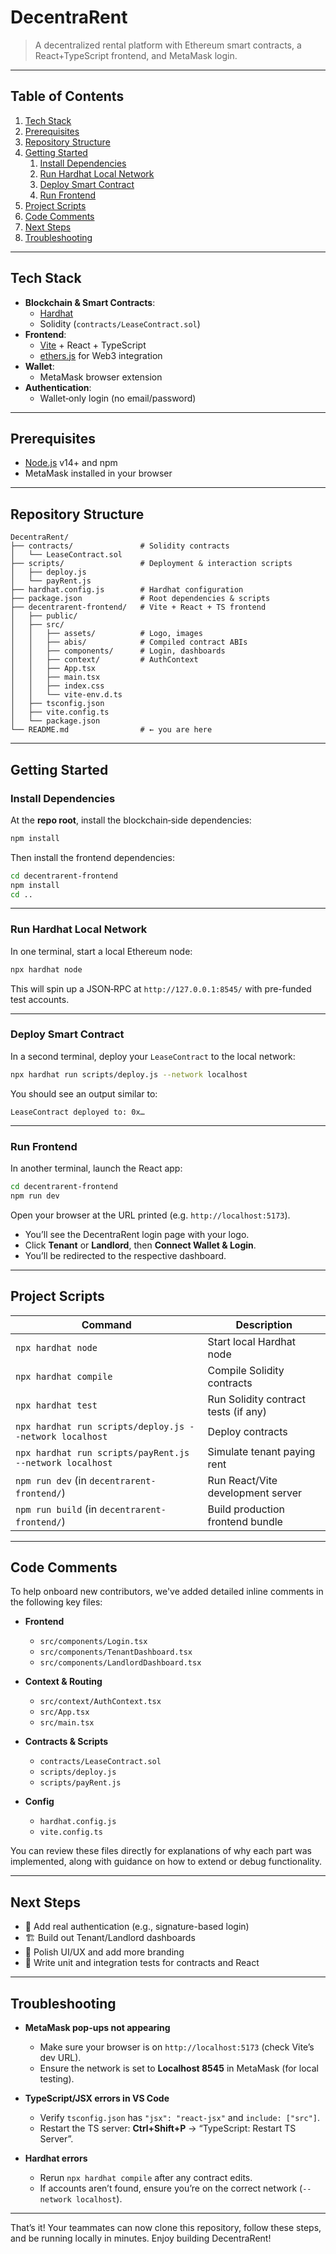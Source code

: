 # DecentraRent

> A decentralized rental platform with Ethereum smart contracts, a React+TypeScript frontend, and MetaMask login.

---

## Table of Contents

1. [Tech Stack](#tech-stack)  
2. [Prerequisites](#prerequisites)  
3. [Repository Structure](#repository-structure)  
4. [Getting Started](#getting-started)  
   1. [Install Dependencies](#install-dependencies)  
   2. [Run Hardhat Local Network](#run-hardhat-local-network)  
   3. [Deploy Smart Contract](#deploy-smart-contract)  
   4. [Run Frontend](#run-frontend)  
5. [Project Scripts](#project-scripts)  
6. [Code Comments](#code-comments)  
7. [Next Steps](#next-steps)  
8. [Troubleshooting](#troubleshooting)  

---

## Tech Stack

- **Blockchain & Smart Contracts**:  
  - [Hardhat](https://hardhat.org/)  
  - Solidity (`contracts/LeaseContract.sol`)  
- **Frontend**:  
  - [Vite](https://vitejs.dev/) + React + TypeScript  
  - [ethers.js](https://docs.ethers.io/) for Web3 integration  
- **Wallet**:  
  - MetaMask browser extension  
- **Authentication**:  
  - Wallet‐only login (no email/password)  

---

## Prerequisites

- [Node.js](https://nodejs.org/) v14+ and npm  
- MetaMask installed in your browser  

---

## Repository Structure

```
DecentraRent/
├── contracts/               # Solidity contracts
│   └── LeaseContract.sol
├── scripts/                 # Deployment & interaction scripts
│   ├── deploy.js
│   └── payRent.js
├── hardhat.config.js        # Hardhat configuration
├── package.json             # Root dependencies & scripts
├── decentrarent-frontend/   # Vite + React + TS frontend
│   ├── public/
│   ├── src/
│   │   ├── assets/          # Logo, images
│   │   ├── abis/            # Compiled contract ABIs
│   │   ├── components/      # Login, dashboards
│   │   ├── context/         # AuthContext
│   │   ├── App.tsx
│   │   ├── main.tsx
│   │   ├── index.css
│   │   └── vite-env.d.ts
│   ├── tsconfig.json
│   ├── vite.config.ts
│   └── package.json
└── README.md                # ← you are here
```

---

## Getting Started

### Install Dependencies

At the **repo root**, install the blockchain‐side dependencies:

```bash
npm install
```

Then install the frontend dependencies:

```bash
cd decentrarent-frontend
npm install
cd ..
```

---

### Run Hardhat Local Network

In one terminal, start a local Ethereum node:

```bash
npx hardhat node
```

This will spin up a JSON‐RPC at `http://127.0.0.1:8545/` with pre-funded test accounts.

---

### Deploy Smart Contract

In a second terminal, deploy your `LeaseContract` to the local network:

```bash
npx hardhat run scripts/deploy.js --network localhost
```

You should see an output similar to:

```
LeaseContract deployed to: 0x…  
```

---

### Run Frontend

In another terminal, launch the React app:

```bash
cd decentrarent-frontend
npm run dev
```

Open your browser at the URL printed (e.g. `http://localhost:5173`).

- You’ll see the DecentraRent login page with your logo.  
- Click **Tenant** or **Landlord**, then **Connect Wallet & Login**.  
- You’ll be redirected to the respective dashboard.

---

## Project Scripts

| Command                                         | Description                                             |
| ------------------------------------------------| ------------------------------------------------------- |
| `npx hardhat node`                              | Start local Hardhat node                                |
| `npx hardhat compile`                           | Compile Solidity contracts                              |
| `npx hardhat test`                              | Run Solidity contract tests (if any)                    |
| `npx hardhat run scripts/deploy.js --network localhost` | Deploy contracts                                        |
| `npx hardhat run scripts/payRent.js --network localhost`| Simulate tenant paying rent                             |
| `npm run dev` (in `decentrarent-frontend/`)      | Run React/Vite development server                       |
| `npm run build` (in `decentrarent-frontend/`)    | Build production frontend bundle                        |

---

## Code Comments

To help onboard new contributors, we've added detailed inline comments in the following key files:

- **Frontend**  
  - `src/components/Login.tsx`  
  - `src/components/TenantDashboard.tsx`  
  - `src/components/LandlordDashboard.tsx`

- **Context & Routing**  
  - `src/context/AuthContext.tsx`  
  - `src/App.tsx`  
  - `src/main.tsx`

- **Contracts & Scripts**  
  - `contracts/LeaseContract.sol`  
  - `scripts/deploy.js`  
  - `scripts/payRent.js`

- **Config**  
  - `hardhat.config.js`  
  - `vite.config.ts`

You can review these files directly for explanations of why each part was implemented, along with guidance on how to extend or debug functionality.

---

## Next Steps

- 🔐 Add real authentication (e.g., signature-based login)  
- 🏗️ Build out Tenant/Landlord dashboards  
- 🎨 Polish UI/UX and add more branding  
- 🔬 Write unit and integration tests for contracts and React  

---

## Troubleshooting

- **MetaMask pop-ups not appearing**  
  - Make sure your browser is on `http://localhost:5173` (check Vite’s dev URL).  
  - Ensure the network is set to **Localhost 8545** in MetaMask (for local testing).

- **TypeScript/JSX errors in VS Code**  
  - Verify `tsconfig.json` has `"jsx": "react-jsx"` and `include: ["src"]`.  
  - Restart the TS server: **Ctrl+Shift+P** → “TypeScript: Restart TS Server”.

- **Hardhat errors**  
  - Rerun `npx hardhat compile` after any contract edits.  
  - If accounts aren’t found, ensure you’re on the correct network (`--network localhost`).

---

That’s it! Your teammates can now clone this repository, follow these steps, and be running locally in minutes. Enjoy building DecentraRent!
